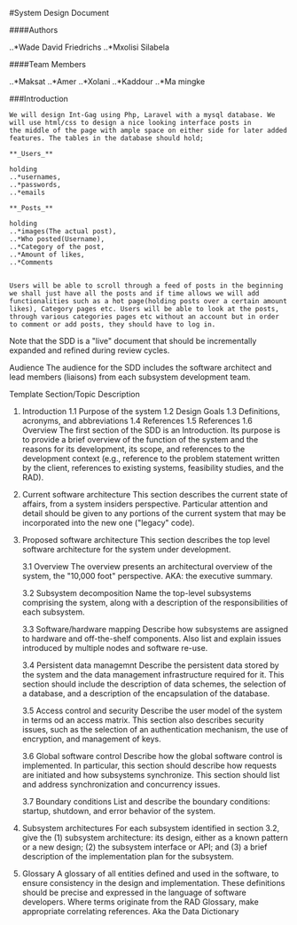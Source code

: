 #System Design Document

   ####Authors

   ..*Wade David Friedrichs
   ..*Mxolisi Silabela

   ####Team Members

   ..*Maksat
   ..*Amer 
   ..*Xolani
   ..*Kaddour
   ..*Ma mingke


###Introduction

    We will design Int-Gag using Php, Laravel with a mysql database. We will use html/css to design a nice looking interface posts in
    the middle of the page with ample space on either side for later added features. The tables in the database should hold; 

    **_Users_**

    holding 
    ..*usernames, 
    ..*passwords,
    ..*emails 

    **_Posts_**

    holding
    ..*images(The actual post), 
    ..*Who posted(Username),
    ..*Category of the post,
    ..*Amount of likes,
    ..*Comments


    Users will be able to scroll through a feed of posts in the beginning we shall just have all the posts and if time allows we will add 
    functionalities such as a hot page(holding posts over a certain amount likes), Category pages etc. Users will be able to look at the posts, through various categories pages etc without an account but in order to comment or add posts, they should have to log in.




Note that the SDD is a "live" document that should be incrementally expanded and refined during review cycles.

Audience
The audience for the SDD includes the software architect and lead members (liaisons) from each subsystem development team.

Template
Section/Topic	Description
1. Introduction
    1.1 Purpose of the system
    1.2 Design Goals
    1.3 Definitions, acronyms, and abbreviations
    1.4 References
    1.5 References
    1.6 Overview	The first section of the SDD is an Introduction. Its purpose is to provide a brief overview of the function of the system and the reasons for its development, its scope, and references to the development context (e.g., reference to the problem statement written by the client, references to existing systems, feasibility studies, and the RAD).
 
2. Current software architecture	This section describes the current state of affairs, from a system insiders perspective. Particular attention and detail should be given to any portions of the current system that may be incorporated into the new one ("legacy" code).
 
3. Proposed software architecture	This section describes the top level software architecture for the system under development.
 
    3.1 Overview	The overview presents an architectural overview of the system, the "10,000 foot" perspective. AKA: the executive summary.
 
    3.2 Subsystem decomposition
Name the top-level subsystems comprising the system, along with a description of the responsibilities of each subsystem.
 
    3.3 Software/hardware mapping
Describe how subsystems are assigned to hardware and off-the-shelf components. Also list and explain issues introduced by multiple nodes and software re-use.
 
    3.4 Persistent data managemnt
Describe the persistent data stored by the system and the data management infrastructure required for it. This section should include the description of data schemes, the selection of a database, and a description of the encapsulation of the database.
 
    3.5 Access control and security
Describe the user model of the system in terms od an access matrix. This section also describes security issues, such as the selection of an authentication mechanism, the use of encryption, and management of keys.
 
    3.6 Global software control
Describe how the global software control is implemented. In particular, this section should describe how requests are initiated and how subsystems synchronize. This section should list and address synchronization and concurrency issues.
 
    3.7 Boundary conditions
List and describe the boundary conditions: startup, shutdown, and error behavior of the system.
 
4. Subsystem architectures	For each subsystem identified in section 3.2, give the (1) subsystem architecture: its design, either as a known pattern or a new design; (2) the subsystem interface or API; and (3) a brief description of the implementation plan for the subsystem.
 
5. Glossary	A glossary of all entities defined and used in the software, to ensure consistency in the design and implementation. These definitions should be precise and expressed in the language of software developers. Where terms originate from the RAD Glossary, make appropriate correlating references. Aka the Data Dictionary